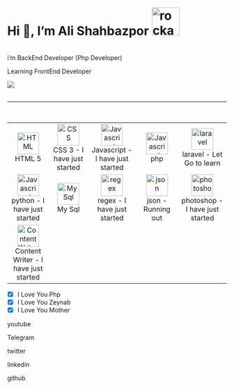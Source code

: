 
<h1>Hi 👋, I’m Ali Shahbazpor <img src="https://emoji.gg/assets/emoji/1002-rockandroll.png" width="64px" height="64px" alt="rockandroll"></h1>
<br/>
i’m BackEnd Developer (Php Developer)

Learning FrontEnd Developer

 <div style="display:flex;">
 <img align="center" src="https://github-readme-stats.vercel.app/api?username=DevNull-IR&count_private=true&show_icons=true&theme=midnight-purple" />
 </div> 
 <br />
 <hr />
 <br />
<table>
<tr>
<td align="center" width="150">
<a href="#">
<img src="https://upload.wikimedia.org/wikipedia/commons/6/61/HTML5_logo_and_wordmark.svg" width="50" height="50" alt="HTML" />
</a>
<br>HTML 5
</td>
<td align="center" width="150">
<a href="#">
<img src="https://upload.wikimedia.org/wikipedia/commons/d/d5/CSS3_logo_and_wordmark.svg" width="50" height="50" alt="CSS" />
</a>
<br>CSS 3 - I have just started
</td>
<td align="center" width="150">
<a href="#">
<img src="https://upload.wikimedia.org/wikipedia/commons/9/99/Unofficial_JavaScript_logo_2.svg" width="50" height="50" alt="Javascript" />
</a>
<br>Javascript - I have just started
</td>
<td align="center" width="150">
<a href="#">
<img src="https://upload.wikimedia.org/wikipedia/commons/thumb/3/31/Webysther_20160423_-_Elephpant.svg/375px-Webysther_20160423_-_Elephpant.svg.png" width="50" height="50" alt="Javascript" />
</a>
<br> php
</td>
<td align="center" width="150">
<a href="#">
<img src="https://laravel.com/img/logomark.min.svg" width="50" height="50" alt="laravel" />
</a>
<br> laravel - Let Go to learn
</td>
</tr>
<tr>
 <td align="center" width="150">
<a href="#">
<img src="https://wiki.installgentoo.com/images/thumb/e/e4/Python.png/450px-Python.png" width="50" height="50" alt="Javascript" />
</a>
<br> python - I have just started
</td>
<td align="center" width="150">
<a href="#">
<img src="https://upload.wikimedia.org/wikipedia/commons/thumb/5/51/Mysql.svg/768px-Mysql.svg.png" width="50" height="50" alt="My Sql" />
</a>
<br> My Sql
</td>
<td align="center" width="150">
<a href="#">
<img src="https://dl2.macupdate.com/images/icons256/37748.png?d=1444416543" width="50" height="50" alt="regex" />
</a>
<br> regex - I have just started
</td>
<td align="center" width="150">
<a href="#">
<img src="https://rintoj.gallerycdn.vsassets.io/extensions/rintoj/json-organizer/0.0.4/1539281051842/Microsoft.VisualStudio.Services.Icons.Default" width="50" height="50" alt="json" />
</a>
<br> json - Running out
</td>
<td align="center" width="150">
<a href="#">
<img src="http://pngimg.com/uploads/photoshop/photoshop_PNG2.png" width="50" height="50" alt="photoshop" />
</a>
<br> photoshop - I have just started
</td>
</tr>
 <tr>
   <td align="center" width="150">
<a href="#">
<img src="https://www.guestposttracker.com/wp-content/uploads/2019/03/writing-logo-2.png" width="50" height="50" alt="Content Writer" />
</a>
<br> Content Writer - I have just started
</td>
</tr>
</table> 

- [X] I Love You Php
- [X] I Love You Zeynab
- [X] I Love You Mother

<a style="text-decoration:none;" href="https://www.youtube.com/channel/UC0CPmLnG4y2q6kwmRAokIBw" target="_blank">
 <p>youtube</p>
</a>
<a style="text-decoration:none;" href="https://t.me/dev_null" target="_blank">
 <p>Telegram</p>
</a>
<a style="text-decoration:none;" href="https://twitter.com/AlidevNull" target="_blank">
 <p>twitter</p>
</a>
<a style="text-decoration:none;" href="https://www.linkedin.com/in/ali-devnull/" target="_blank">
 <p>linkedin</p>
</a>
<a style="text-decoration:none;" href="https://github.com/DevNull-IR" target="_blank">
 <p>github</p>
</a>
